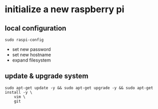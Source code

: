 # initialize a new raspberry pi

## local configuration

```
sudo raspi-config
```

 * set new password
 * set new hostname
 * expand filesystem

## update & upgrade system

```
sudo apt-get update -y && sudo apt-get upgrade -y && sudo apt-get install -y \
    vim \
    git
```
